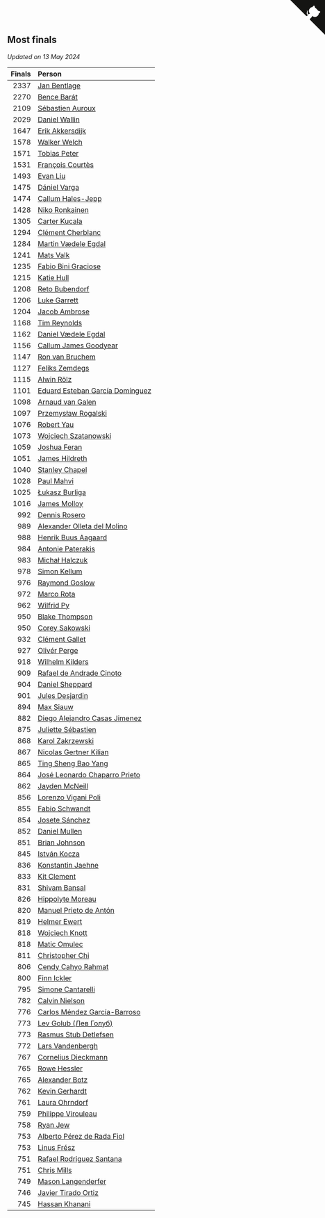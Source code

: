 ## Most finals

*Updated on 13 May 2024*

| Finals | Person |
| ---: | :--- |
| 2337 | [Jan Bentlage](https://www.worldcubeassociation.org/persons/2010BENT01) |
| 2270 | [Bence Barát](https://www.worldcubeassociation.org/persons/2008BARA01) |
| 2109 | [Sébastien Auroux](https://www.worldcubeassociation.org/persons/2008AURO01) |
| 2029 | [Daniel Wallin](https://www.worldcubeassociation.org/persons/2013WALL03) |
| 1647 | [Erik Akkersdijk](https://www.worldcubeassociation.org/persons/2005AKKE01) |
| 1578 | [Walker Welch](https://www.worldcubeassociation.org/persons/2011WELC01) |
| 1571 | [Tobias Peter](https://www.worldcubeassociation.org/persons/2014PETE03) |
| 1531 | [François Courtès](https://www.worldcubeassociation.org/persons/2008COUR01) |
| 1493 | [Evan Liu](https://www.worldcubeassociation.org/persons/2009LIUE01) |
| 1475 | [Dániel Varga](https://www.worldcubeassociation.org/persons/2008VARG01) |
| 1474 | [Callum Hales-Jepp](https://www.worldcubeassociation.org/persons/2012HALE01) |
| 1428 | [Niko Ronkainen](https://www.worldcubeassociation.org/persons/2010RONK01) |
| 1305 | [Carter Kucala](https://www.worldcubeassociation.org/persons/2015KUCA01) |
| 1294 | [Clément Cherblanc](https://www.worldcubeassociation.org/persons/2014CHER05) |
| 1284 | [Martin Vædele Egdal](https://www.worldcubeassociation.org/persons/2013EGDA02) |
| 1241 | [Mats Valk](https://www.worldcubeassociation.org/persons/2007VALK01) |
| 1235 | [Fabio Bini Graciose](https://www.worldcubeassociation.org/persons/2010GRAC02) |
| 1215 | [Katie Hull](https://www.worldcubeassociation.org/persons/2010HULL01) |
| 1208 | [Reto Bubendorf](https://www.worldcubeassociation.org/persons/2012BUBE01) |
| 1206 | [Luke Garrett](https://www.worldcubeassociation.org/persons/2017GARR05) |
| 1204 | [Jacob Ambrose](https://www.worldcubeassociation.org/persons/2010AMBR01) |
| 1168 | [Tim Reynolds](https://www.worldcubeassociation.org/persons/2005REYN01) |
| 1162 | [Daniel Vædele Egdal](https://www.worldcubeassociation.org/persons/2013EGDA01) |
| 1156 | [Callum James Goodyear](https://www.worldcubeassociation.org/persons/2012GOOD02) |
| 1147 | [Ron van Bruchem](https://www.worldcubeassociation.org/persons/2003BRUC01) |
| 1127 | [Feliks Zemdegs](https://www.worldcubeassociation.org/persons/2009ZEMD01) |
| 1115 | [Alwin Rölz](https://www.worldcubeassociation.org/persons/2016ROLZ01) |
| 1101 | [Eduard Esteban García Domínguez](https://www.worldcubeassociation.org/persons/2011EDUA01) |
| 1098 | [Arnaud van Galen](https://www.worldcubeassociation.org/persons/2006GALE01) |
| 1097 | [Przemysław Rogalski](https://www.worldcubeassociation.org/persons/2013ROGA02) |
| 1076 | [Robert Yau](https://www.worldcubeassociation.org/persons/2009YAUR01) |
| 1073 | [Wojciech Szatanowski](https://www.worldcubeassociation.org/persons/2011SZAT01) |
| 1059 | [Joshua Feran](https://www.worldcubeassociation.org/persons/2011FERA01) |
| 1051 | [James Hildreth](https://www.worldcubeassociation.org/persons/2009HILD01) |
| 1040 | [Stanley Chapel](https://www.worldcubeassociation.org/persons/2016CHAP04) |
| 1028 | [Paul Mahvi](https://www.worldcubeassociation.org/persons/2012MAHV01) |
| 1025 | [Łukasz Burliga](https://www.worldcubeassociation.org/persons/2013BURL01) |
| 1016 | [James Molloy](https://www.worldcubeassociation.org/persons/2011MOLL01) |
| 992 | [Dennis Rosero](https://www.worldcubeassociation.org/persons/2010ROSE03) |
| 989 | [Alexander Olleta del Molino](https://www.worldcubeassociation.org/persons/2008OLLE01) |
| 988 | [Henrik Buus Aagaard](https://www.worldcubeassociation.org/persons/2006BUUS01) |
| 984 | [Antonie Paterakis](https://www.worldcubeassociation.org/persons/2012PATE01) |
| 983 | [Michał Halczuk](https://www.worldcubeassociation.org/persons/2006HALC01) |
| 978 | [Simon Kellum](https://www.worldcubeassociation.org/persons/2016KELL12) |
| 976 | [Raymond Goslow](https://www.worldcubeassociation.org/persons/2014GOSL01) |
| 972 | [Marco Rota](https://www.worldcubeassociation.org/persons/2009ROTA01) |
| 962 | [Wilfrid Py](https://www.worldcubeassociation.org/persons/2016PYWI01) |
| 950 | [Blake Thompson](https://www.worldcubeassociation.org/persons/2010THOM03) |
| 950 | [Corey Sakowski](https://www.worldcubeassociation.org/persons/2011SAKO01) |
| 932 | [Clément Gallet](https://www.worldcubeassociation.org/persons/2004GALL02) |
| 927 | [Olivér Perge](https://www.worldcubeassociation.org/persons/2007PERG01) |
| 918 | [Wilhelm Kilders](https://www.worldcubeassociation.org/persons/2010KILD02) |
| 909 | [Rafael de Andrade Cinoto](https://www.worldcubeassociation.org/persons/2007CINO01) |
| 904 | [Daniel Sheppard](https://www.worldcubeassociation.org/persons/2009SHEP01) |
| 901 | [Jules Desjardin](https://www.worldcubeassociation.org/persons/2010DESJ01) |
| 894 | [Max Siauw](https://www.worldcubeassociation.org/persons/2017SIAU02) |
| 882 | [Diego Alejandro Casas Jimenez](https://www.worldcubeassociation.org/persons/2014JIME05) |
| 875 | [Juliette Sébastien](https://www.worldcubeassociation.org/persons/2014SEBA01) |
| 868 | [Karol Zakrzewski](https://www.worldcubeassociation.org/persons/2014ZAKR01) |
| 867 | [Nicolas Gertner Kilian](https://www.worldcubeassociation.org/persons/2013GERT01) |
| 865 | [Ting Sheng Bao Yang](https://www.worldcubeassociation.org/persons/2008BAOY01) |
| 864 | [José Leonardo Chaparro Prieto](https://www.worldcubeassociation.org/persons/2011CHAP01) |
| 862 | [Jayden McNeill](https://www.worldcubeassociation.org/persons/2012MCNE01) |
| 856 | [Lorenzo Vigani Poli](https://www.worldcubeassociation.org/persons/2007POLI01) |
| 855 | [Fabio Schwandt](https://www.worldcubeassociation.org/persons/2014SCHW02) |
| 854 | [Josete Sánchez](https://www.worldcubeassociation.org/persons/2015SANC18) |
| 852 | [Daniel Mullen](https://www.worldcubeassociation.org/persons/2016MULL04) |
| 851 | [Brian Johnson](https://www.worldcubeassociation.org/persons/2013JOHN10) |
| 845 | [István Kocza](https://www.worldcubeassociation.org/persons/2005KOCZ01) |
| 836 | [Konstantin Jaehne](https://www.worldcubeassociation.org/persons/2015JAEH01) |
| 833 | [Kit Clement](https://www.worldcubeassociation.org/persons/2008CLEM01) |
| 831 | [Shivam Bansal](https://www.worldcubeassociation.org/persons/2011BANS02) |
| 826 | [Hippolyte Moreau](https://www.worldcubeassociation.org/persons/2008MORE02) |
| 820 | [Manuel Prieto de Antón](https://www.worldcubeassociation.org/persons/2015ANTO04) |
| 819 | [Helmer Ewert](https://www.worldcubeassociation.org/persons/2015EWER01) |
| 818 | [Wojciech Knott](https://www.worldcubeassociation.org/persons/2011KNOT01) |
| 818 | [Matic Omulec](https://www.worldcubeassociation.org/persons/2010OMUL02) |
| 811 | [Christopher Chi](https://www.worldcubeassociation.org/persons/2014CHIC01) |
| 806 | [Cendy Cahyo Rahmat](https://www.worldcubeassociation.org/persons/2010RAHM02) |
| 800 | [Finn Ickler](https://www.worldcubeassociation.org/persons/2012ICKL01) |
| 795 | [Simone Cantarelli](https://www.worldcubeassociation.org/persons/2012CANT02) |
| 782 | [Calvin Nielson](https://www.worldcubeassociation.org/persons/2014NIEL03) |
| 776 | [Carlos Méndez García-Barroso](https://www.worldcubeassociation.org/persons/2010GARC02) |
| 773 | [Lev Golub (Лев Голуб)](https://www.worldcubeassociation.org/persons/2014HOLU01) |
| 773 | [Rasmus Stub Detlefsen](https://www.worldcubeassociation.org/persons/2014DETL01) |
| 772 | [Lars Vandenbergh](https://www.worldcubeassociation.org/persons/2003VAND01) |
| 767 | [Cornelius Dieckmann](https://www.worldcubeassociation.org/persons/2009DIEC01) |
| 765 | [Rowe Hessler](https://www.worldcubeassociation.org/persons/2007HESS01) |
| 765 | [Alexander Botz](https://www.worldcubeassociation.org/persons/2013BOTZ01) |
| 762 | [Kevin Gerhardt](https://www.worldcubeassociation.org/persons/2013GERH01) |
| 761 | [Laura Ohrndorf](https://www.worldcubeassociation.org/persons/2009OHRN01) |
| 759 | [Philippe Virouleau](https://www.worldcubeassociation.org/persons/2008VIRO01) |
| 758 | [Ryan Jew](https://www.worldcubeassociation.org/persons/2008JEWR01) |
| 753 | [Alberto Pérez de Rada Fiol](https://www.worldcubeassociation.org/persons/2011FIOL01) |
| 753 | [Linus Frész](https://www.worldcubeassociation.org/persons/2011FRES01) |
| 751 | [Rafael Rodriguez Santana](https://www.worldcubeassociation.org/persons/2012SANT12) |
| 751 | [Chris Mills](https://www.worldcubeassociation.org/persons/2014MILL04) |
| 749 | [Mason Langenderfer](https://www.worldcubeassociation.org/persons/2013LANG03) |
| 746 | [Javier Tirado Ortiz](https://www.worldcubeassociation.org/persons/2009TIRA01) |
| 745 | [Hassan Khanani](https://www.worldcubeassociation.org/persons/2018KHAN26) |


<a href="https://github.com/jonatanklosko/wca_statistics" class="github-corner" aria-label="View source on Github"><svg width="80" height="80" viewBox="0 0 250 250" style="fill:#151513; color:#fff; position: absolute; top: 0; border: 0; right: 0;" aria-hidden="true"><path d="M0,0 L115,115 L130,115 L142,142 L250,250 L250,0 Z"></path><path d="M128.3,109.0 C113.8,99.7 119.0,89.6 119.0,89.6 C122.0,82.7 120.5,78.6 120.5,78.6 C119.2,72.0 123.4,76.3 123.4,76.3 C127.3,80.9 125.5,87.3 125.5,87.3 C122.9,97.6 130.6,101.9 134.4,103.2" fill="currentColor" style="transform-origin: 130px 106px;" class="octo-arm"></path><path d="M115.0,115.0 C114.9,115.1 118.7,116.5 119.8,115.4 L133.7,101.6 C136.9,99.2 139.9,98.4 142.2,98.6 C133.8,88.0 127.5,74.4 143.8,58.0 C148.5,53.4 154.0,51.2 159.7,51.0 C160.3,49.4 163.2,43.6 171.4,40.1 C171.4,40.1 176.1,42.5 178.8,56.2 C183.1,58.6 187.2,61.8 190.9,65.4 C194.5,69.0 197.7,73.2 200.1,77.6 C213.8,80.2 216.3,84.9 216.3,84.9 C212.7,93.1 206.9,96.0 205.4,96.6 C205.1,102.4 203.0,107.8 198.3,112.5 C181.9,128.9 168.3,122.5 157.7,114.1 C157.9,116.9 156.7,120.9 152.7,124.9 L141.0,136.5 C139.8,137.7 141.6,141.9 141.8,141.8 Z" fill="currentColor" class="octo-body"></path></svg></a><style>.github-corner:hover .octo-arm{animation:octocat-wave 560ms ease-in-out}@keyframes octocat-wave{0%,100%{transform:rotate(0)}20%,60%{transform:rotate(-25deg)}40%,80%{transform:rotate(10deg)}}@media (max-width:500px){.github-corner:hover .octo-arm{animation:none}.github-corner .octo-arm{animation:octocat-wave 560ms ease-in-out}}</style>
